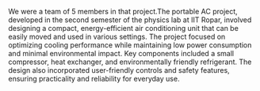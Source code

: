 We were a team of 5 members in that project.The portable AC project, developed in the second semester of the physics lab at IIT Ropar, involved designing a compact, energy-efficient air conditioning unit that can be easily moved and used in various settings. The project focused on optimizing cooling performance while maintaining low power consumption and minimal environmental impact. Key components included a small compressor, heat exchanger, and environmentally friendly refrigerant. The design also incorporated user-friendly controls and safety features, ensuring practicality and reliability for everyday use.
